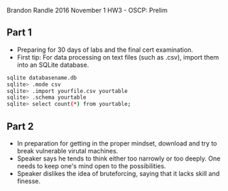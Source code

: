Brandon Randle
2016 November 1
HW3 - OSCP: Prelim

## Part 1
* Preparing for 30 days of labs and the final cert examination.
* First tip: For data processing on text files (such as .csv), import them
into an SQLite database.

```bash
sqlite databasename.db
sqlite> .mode csv
sqlite> .import yourfile.csv yourtable
sqlite> .schema yourtable
sqlite> select count(*) from yourtable;
```

## Part 2
* In preparation for getting in the proper mindset, download and try to break
vulnerable virutal machines.
* Speaker says he tends to think either too narrowly or too deeply. One needs
to keep one's mind open to the possibilities. 
* Speaker dislikes the idea of bruteforcing, saying that it lacks skill and
finesse.
